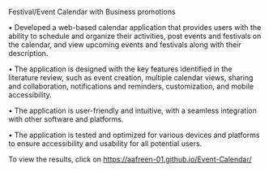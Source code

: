 Festival/Event Calendar with Business promotions

•	Developed a web-based calendar application that provides users with the ability to schedule and organize their activities, post events and festivals on the calendar, and view upcoming events and festivals along with their description.

•	The application is designed with the key features identified in the literature review, such as event creation, multiple calendar views, sharing and collaboration, notifications and reminders, customization, and mobile accessibility.

•	The application is user-friendly and intuitive, with a seamless integration with other software and platforms.

•	The application is tested and optimized for various devices and platforms to ensure accessibility and usability for all potential users.


To view the results, click on https://aafreen-01.github.io/Event-Calendar/
